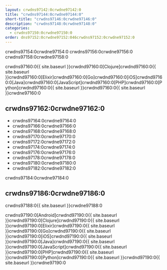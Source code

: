 ```yaml
---
layout: crwdns97142:0crwdne97142:0
title: "crwdns97144:0crwdne97144:0"
short-title: "crwdns97146:0crwdne97146:0"
description: "crwdns97148:0crwdne97148:0"
categories:
  - crwdns97150:0crwdne97150:0
order: dns97152:0crwdne97152:046crwdns97152:0crwdne97152:0
---
```

crwdns97154:0crwdne97154:0 crwdns97156:0crwdne97156:0 crwdns97158:0crwdne97158:0

crwdns97160:0{{ site.baseurl }}crwdnd97160:0[Clojure]crwdnd97160:0{{ site.baseurl }}crwdnd97160:0[Elixir]crwdnd97160:0[Go]crwdnd97160:0[iOS]crwdnd97160:0[Java]crwdnd97160:0[JavaScript]crwdnd97160:0[PHP]crwdnd97160:0[Python]crwdnd97160:0{{ site.baseurl }}crwdnd97160:0{{ site.baseurl }}crwdne97160:0

## crwdns97162:0crwdne97162:0

- crwdns97164:0crwdne97164:0
- crwdns97166:0crwdne97166:0
- crwdns97168:0crwdne97168:0
- crwdns97170:0crwdne97170:0
- crwdns97172:0crwdne97172:0
- crwdns97174:0crwdne97174:0
- crwdns97176:0crwdne97176:0
- crwdns97178:0crwdne97178:0
- crwdns97180:0crwdne97180:0
- crwdns97182:0crwdne97182:0

crwdns97184:0crwdne97184:0

## crwdns97186:0crwdne97186:0

crwdns97188:0{{ site.baseurl }}crwdne97188:0

crwdns97190:0[Android]crwdnd97190:0{{ site.baseurl }}crwdnd97190:0[Clojure]crwdnd97190:0{{ site.baseurl }}crwdnd97190:0[Elixir]crwdnd97190:0{{ site.baseurl }}crwdnd97190:0[Go]crwdnd97190:0{{ site.baseurl }}crwdnd97190:0[iOS]crwdnd97190:0{{ site.baseurl }}crwdnd97190:0[Java]crwdnd97190:0{{ site.baseurl }}crwdnd97190:0[JavaScript]crwdnd97190:0{{ site.baseurl }}crwdnd97190:0[PHP]crwdnd97190:0{{ site.baseurl }}crwdnd97190:0[Python]crwdnd97190:0{{ site.baseurl }}crwdnd97190:0{{ site.baseurl }}crwdne97190:0